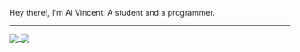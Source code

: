 Hey there!, I'm Al Vincent. A student and a programmer.
<hr>
<a href="https://github.com/anuraghazra/github-readme-stats">
  <img align="center" src="https://github-readme-stats.vercel.app/api?username=eeyvee-0x4d&show_icons=true&theme=react">
</a>
<a href="https://github.com/anuraghazra/github-readme-stats">
  <img align="center" src="https://github-readme-stats.vercel.app/api/top-langs/?username=eeyvee-0x4d&layout=compact&card_width=400">
</a>
